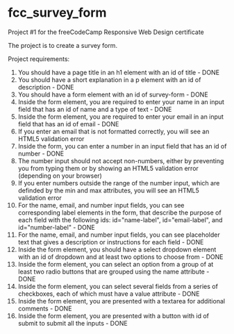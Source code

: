 # fcc_survey_form

Project #1 for the freeCodeCamp Responsive Web Design certificate

The project is to create a survey form.

Project requirements:
1. You should have a page title in an h1 element with an id of title - DONE
2. You should have a short explanation in a p element with an id of description - DONE
3. You should have a form element with an id of survey-form - DONE
4. Inside the form element, you are required to enter your name in an input field that has an id of name and a type of text - DONE
5. Inside the form element, you are required to enter your email in an input field that has an id of email - DONE
6. If you enter an email that is not formatted correctly, you will see an HTML5 validation error
7. Inside the form, you can enter a number in an input field that has an id of number - DONE
8. The number input should not accept non-numbers, either by preventing you from typing them or by showing an HTML5 validation error (depending on your browser)
9. If you enter numbers outside the range of the number input, which are definded by the min and max attributes, you will see an HTML5 validation error
10. For the name, email, and number input fields, you can see corresponding label elements in the form, that describe the purpose of each field with the following ids: id="name-label", id="email-label", and id="number-label" - DONE
11. For the name, email, and number input fields, you can see placeholder text that gives a description or instructions for each field - DONE
12. Inside the form element, you should have a select dropdown element with an id of dropdown and at least two options to choose from - DONE
13. Inside the form element, you can select an option from a group of at least two radio buttons that are grouped using the name attribute - DONE
14. Inside the form element, you can select several fields from a series of checkboxes, each of which must have a value attribute - DONE
15. Inside the form element, you are presented with a textarea for additional comments - DONE
16. Inside the form element, you are presented with a button with id of submit to submit all the inputs - DONE
